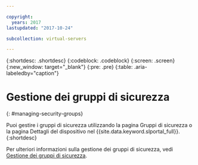 ```yaml
---

copyright:
  years: 2017
lastupdated: "2017-10-24"

subcollection: virtual-servers

---
```


{:shortdesc: .shortdesc}
{:codeblock: .codeblock}
{:screen: .screen}
{:new_window: target="_blank"}
{:pre: .pre}
{:table: .aria-labeledby="caption"}


# Gestione dei gruppi di sicurezza
{: #managing-security-groups}

Puoi gestire i gruppi di sicurezza utilizzando la pagina Gruppi di sicurezza o la pagina Dettagli del dispositivo nel {{site.data.keyword.slportal_full}}.
{:shortdesc}

Per ulteriori informazioni sulla gestione dei gruppi di sicurezza, vedi [Gestione dei gruppi di sicurezza](/docs/infrastructure/security-groups?topic=security-groups-managing-sg).
